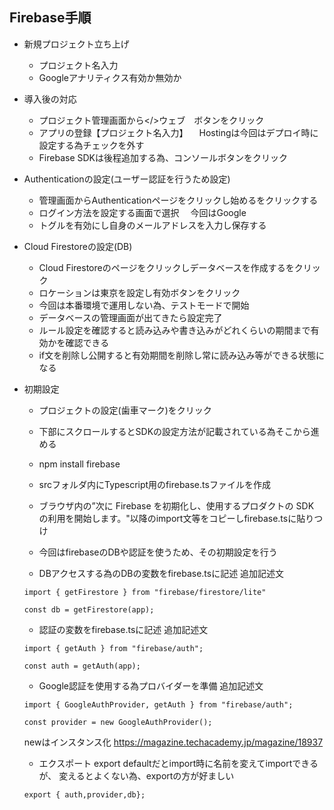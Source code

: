 ## Firebase手順
- 新規プロジェクト立ち上げ
    - プロジェクト名入力
    - Googleアナリティクス有効か無効か

- 導入後の対応
    - プロジェクト管理画面から</>ウェブ　ボタンをクリック
    - アプリの登録【プロジェクト名入力】
    　Hostingは今回はデプロイ時に設定する為チェックを外す
    - Firebase SDKは後程追加する為、コンソールボタンをクリック
    
- Authenticationの設定(ユーザー認証を行うため設定)
    - 管理画面からAuthenticationページをクリックし始めるをクリックする
    - ログイン方法を設定する画面で選択
    　今回はGoogle
    - トグルを有効にし自身のメールアドレスを入力し保存する

- Cloud Firestoreの設定(DB)
    - Cloud Firestoreのページをクリックしデータベースを作成するをクリック
    - ロケーションは東京を設定し有効ボタンをクリック
    - 今回は本番環境で運用しない為、テストモードで開始
    - データベースの管理画面が出てきたら設定完了
    - ルール設定を確認すると読み込みや書き込みがどれくらいの期間まで有効かを確認できる
    - if文を削除し公開すると有効期間を削除し常に読み込み等ができる状態になる

- 初期設定
    - プロジェクトの設定(歯車マーク)をクリック
    - 下部にスクロールするとSDKの設定方法が記載されている為そこから進める

    - npm install firebase
    - srcフォルダ内にTypescript用のfirebase.tsファイルを作成
    - ブラウザ内の”次に Firebase を初期化し、使用するプロダクトの SDK の利用を開始します。"以降のimport文等をコピーしfirebase.tsに貼りつけ
    - 今回はfirebaseのDBや認証を使うため、その初期設定を行う

    - DBアクセスする為のDBの変数をfirebase.tsに記述
    追加記述文
    ```
    import { getFirestore } from "firebase/firestore/lite"

    const db = getFirestore(app);
    ```

    - 認証の変数をfirebase.tsに記述
    追加記述文
    ```
    import { getAuth } from "firebase/auth";

    const auth = getAuth(app);
    ```

    - Google認証を使用する為プロバイダーを準備
    追加記述文
    ```
    import { GoogleAuthProvider, getAuth } from "firebase/auth";

    const provider = new GoogleAuthProvider();
    ```
    newはインスタンス化
    https://magazine.techacademy.jp/magazine/18937

    - エクスポート
    export defaultだとimport時に名前を変えてimportできるが、
    変えるとよくない為、exportの方が好ましい
    ```
    export { auth,provider,db};
    ```
